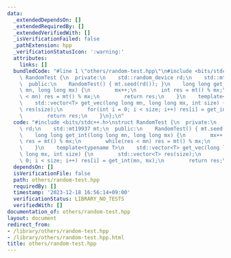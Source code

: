 ```yaml
---
data:
  _extendedDependsOn: []
  _extendedRequiredBy: []
  _extendedVerifiedWith: []
  _isVerificationFailed: false
  _pathExtension: hpp
  _verificationStatusIcon: ':warning:'
  attributes:
    links: []
  bundledCode: "#line 1 \"others/random-test.hpp\"\n#include <bits/stdc++.h>\nstruct\
    \ RandomTest {\n  private:\n    std::random_device rd;\n    std::mt19937 mt;\n\
    \  public:\n    RandomTest() { mt.seed(rd()); }\n    long long get_int(long long\
    \ mn, long long mx) {\n        mx++;\n        int res = mt() % mx;\n        while(res\
    \ < mn) res = mt() % mx;\n        return res;\n    }\n    template<typename T>\n\
    \    std::vector<T> get_vec(long long mn, long long mx, int size) {\n        std::vector<T>\
    \ res(size);\n        for(int i = 0; i < size; i++) res[i] = get_int(mn, mx);\n\
    \        return res;\n    }\n};\n"
  code: "#include <bits/stdc++.h>\nstruct RandomTest {\n  private:\n    std::random_device\
    \ rd;\n    std::mt19937 mt;\n  public:\n    RandomTest() { mt.seed(rd()); }\n\
    \    long long get_int(long long mn, long long mx) {\n        mx++;\n        int\
    \ res = mt() % mx;\n        while(res < mn) res = mt() % mx;\n        return res;\n\
    \    }\n    template<typename T>\n    std::vector<T> get_vec(long long mn, long\
    \ long mx, int size) {\n        std::vector<T> res(size);\n        for(int i =\
    \ 0; i < size; i++) res[i] = get_int(mn, mx);\n        return res;\n    }\n};"
  dependsOn: []
  isVerificationFile: false
  path: others/random-test.hpp
  requiredBy: []
  timestamp: '2023-12-18 16:56:14+09:00'
  verificationStatus: LIBRARY_NO_TESTS
  verifiedWith: []
documentation_of: others/random-test.hpp
layout: document
redirect_from:
- /library/others/random-test.hpp
- /library/others/random-test.hpp.html
title: others/random-test.hpp
---
```

